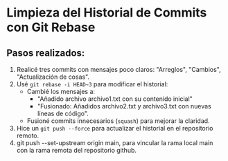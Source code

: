 # Limpieza del Historial de Commits con Git Rebase

## Pasos realizados:
1. Realicé tres commits con mensajes poco claros: "Arreglos", "Cambios", "Actualización de cosas".
2. Usé `git rebase -i HEAD~3` para modificar el historial:
   - Cambié los mensajes a:
     - "Añadido archivo archivo1.txt con su contenido inicial"
     - "Fusionado: Añadidos archivo2.txt y archivo3.txt con nuevas líneas de código".
   - Fusioné commits innecesarios (`squash`) para mejorar la claridad.
3. Hice un `git push --force` para actualizar el historial en el repositorio remoto.
4. git push --set-upstream origin main, para vincular la rama local main con la rama remota del repositorio github.
